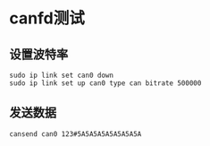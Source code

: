 # canfd测试

## 设置波特率
```
sudo ip link set can0 down
sudo ip link set up can0 type can bitrate 500000
```
## 发送数据
```
cansend can0 123#5A5A5A5A5A5A5A5A
```